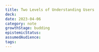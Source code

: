 ```yaml
---
title: Two Levels of Understanding Users
deck: 
date: 2023-04-06
category: note
growthStage: budding
epistemicStatus: 
assumedAudience: 
tags: 
---
```


